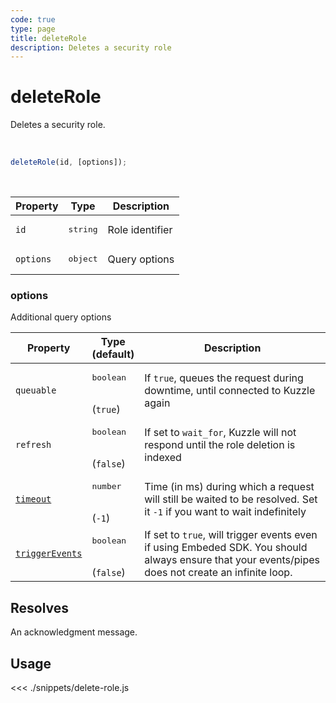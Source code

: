 ```yaml
---
code: true
type: page
title: deleteRole
description: Deletes a security role
---
```


# deleteRole

Deletes a security role.

<br />

```js
deleteRole(id, [options]);
```

<br />

| Property | Type | Description |
| --- | --- | --- |
| `id` | <pre>string</pre> | Role identifier |
| `options` | <pre>object</pre> | Query options |

### options

Additional query options

| Property | Type<br />(default) | Description |
| --- | --- | --- |
| `queuable` | <pre>boolean</pre><br />(`true`) | If `true`, queues the request during downtime, until connected to Kuzzle again |
| `refresh` | <pre>boolean</pre><br />(`false`) | If set to `wait_for`, Kuzzle will not respond until the role deletion is indexed |
| [`timeout`](/sdk/7/core-classes/kuzzle/query#timeout)  | <pre>number</pre><br/>  (`-1`)     | Time (in ms) during which a request will still be waited to be resolved. Set it `-1` if you want to wait indefinitely |
| [`triggerEvents`](/sdk/7/core-classes/kuzzle/query#triggerEvents)  | <pre>boolean</pre> <br/>(`false`)| If set to `true`, will trigger events even if using Embeded SDK. You should always ensure that your events/pipes does not create an infinite loop. <SinceBadge version="Kuzzle 2.31.0"/> |

## Resolves

An acknowledgment message. 

## Usage

<<< ./snippets/delete-role.js
